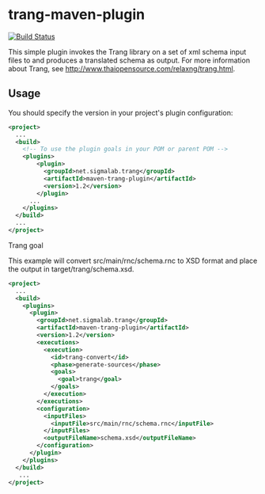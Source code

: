 trang-maven-plugin
=

[![Build Status](https://travis-ci.org/schrepfler/maven-trang-plugin.svg?branch=master)](https://travis-ci.org/schrepfler/maven-trang-plugin)

This simple plugin invokes the Trang library on a set of xml schema input files to
    and produces a translated schema as output.  For more information about Trang, see
    http://www.thaiopensource.com/relaxng/trang.html.

Usage
--

You should specify the version in your project's plugin configuration:

```xml
<project>
  ...
  <build>
    <!-- To use the plugin goals in your POM or parent POM -->
    <plugins>
        <plugin>
          <groupId>net.sigmalab.trang</groupId>
          <artifactId>maven-trang-plugin</artifactId>
          <version>1.2</version>
        </plugin>
      ...
    </plugins>
  </build>
  ...
</project>
```


Trang goal

This example will convert src/main/rnc/schema.rnc to XSD format and place the output in target/trang/schema.xsd.

```xml
<project>
  ...
  <build>
    <plugins>
      <plugin>
        <groupId>net.sigmalab.trang</groupId>
        <artifactId>maven-trang-plugin</artifactId>
        <version>1.2</version>
        <executions>
          <execution>
            <id>trang-convert</id>
            <phase>generate-sources</phase>
            <goals>
              <goal>trang</goal>
            </goals>
          </execution>
        </executions>
        <configuration>
          <inputFiles>
            <inputFile>src/main/rnc/schema.rnc</inputFile>
          </inputFiles>
          <outputFileName>schema.xsd</outputFileName>
        </configuration>
      </plugin>
    </plugins>
  </build>
   ...
</project>
```